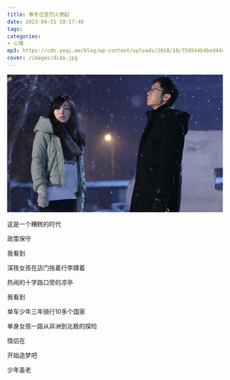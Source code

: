 ```yaml
---
title: 寒冬已至烈火燃起
date: 2023-04-21 19:17:46
tags: 
categories:
- 心情
mp3: https://cdn.yoqi.me/blog/wp-content/uploads/2018/10/758544b4bed44dd47d9c60803caf3db5.mp3
cover: /images/dida.jpg
---
```

![](/images/dida.jpg)

这是一个糟糕的时代

政策保守



我看到

深夜女孩在店门拖着行李蹲着

热闹的十字路口旁的凉亭



我看到

单车少年三年骑行10多个国家

单身女孩一路从非洲到北极的探险

情侣在



开始造梦吧

少年虽老





























































